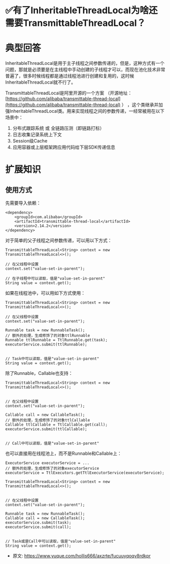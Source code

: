 # ✅有了InheritableThreadLocal为啥还需要TransmittableThreadLocal？
<!--page header-->

<a name="OYUHB"></a>
# 典型回答

InheritableThreadLocal是用于主子线程之间参数传递的，但是，这种方式有一个问题，那就是必须要是在主线程中手动创建的子线程才可以，而现在池化技术非常普遍了，很多时候线程都是通过线程池进行创建和复用的，这时候InheritableThreadLocal就不行了。

TransmittableThreadLocal是阿里开源的一个方案 （开源地址：[https://github.com/alibaba/transmittable-thread-local](https://github.com/alibaba/transmittable-thread-local) ） ，这个类继承并加强InheritableThreadLocal类。用来实现线程之间的参数传递，一经常被用在以下场景中：

1. 分布式跟踪系统 或 全链路压测（即链路打标）
2. 日志收集记录系统上下文
3. Session级Cache
4. 应用容器或上层框架跨应用代码给下层SDK传递信息

<a name="RZfbr"></a>
# 扩展知识
<a name="fjdyC"></a>
## 使用方式

先需要导入依赖：

```
<dependency>
    <groupId>com.alibaba</groupId>
    <artifactId>transmittable-thread-local</artifactId>
    <version>2.14.2</version>
</dependency>
```

对于简单的父子线程之间参数传递，可以用以下方式：

```
TransmittableThreadLocal<String> context = new TransmittableThreadLocal<>();

// 在父线程中设置
context.set("value-set-in-parent");

// 在子线程中可以读取，值是"value-set-in-parent"
String value = context.get();
```

如果在线程池中，可以用如下方式使用：

```
TransmittableThreadLocal<String> context = new TransmittableThreadLocal<>();

// 在父线程中设置
context.set("value-set-in-parent");

Runnable task = new RunnableTask();
// 额外的处理，生成修饰了的对象ttlRunnable
Runnable ttlRunnable = TtlRunnable.get(task);
executorService.submit(ttlRunnable);


// Task中可以读取，值是"value-set-in-parent"
String value = context.get();
```

除了Runnable，Callable也支持：

```
TransmittableThreadLocal<String> context = new TransmittableThreadLocal<>();


// 在父线程中设置
context.set("value-set-in-parent");

Callable call = new CallableTask();
// 额外的处理，生成修饰了的对象ttlCallable
Callable ttlCallable = TtlCallable.get(call);
executorService.submit(ttlCallable);


// Call中可以读取，值是"value-set-in-parent"
```

也可以直接用在线程池上，而不是Runnable和Callable上：

```
ExecutorService executorService = ...
// 额外的处理，生成修饰了的对象executorService
executorService = TtlExecutors.getTtlExecutorService(executorService);

TransmittableThreadLocal<String> context = new TransmittableThreadLocal<>();


// 在父线程中设置
context.set("value-set-in-parent");

Runnable task = new RunnableTask();
Callable call = new CallableTask();
executorService.submit(task);
executorService.submit(call);


// Task或是Call中可以读取，值是"value-set-in-parent"
String value = context.get();
```


<!--page footer-->
- 原文: <https://www.yuque.com/hollis666/axzrte/fucuuyqoqv8rdkpr>